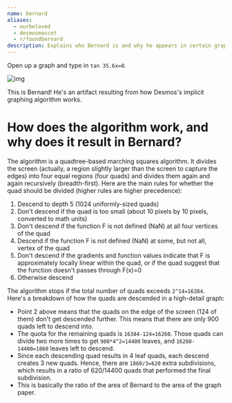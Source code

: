 ```yaml
---
name: bernard
aliases:
  - ourbeloved
  - desmosmascot
  - r/foundbernard
description: Explains who Bernard is and why he appears in certain graphs!
---
```

Open up a graph and type in `tan 35.6x=0`.

![img](7s2h831mdnze1)

This is Bernard! He's an artifact resulting from how Desmos's implicit graphing algorithm works.
# How does the algorithm work, and why does it result in Bernard?

The algorithm is a quadtree-based marching squares algorithm. It divides the screen (actually, a region slightly larger than the screen to capture the edges) into four equal regions (four quads) and divides them again and again recursively (breadth-first). Here are the main rules for whether the quad should be divided (higher rules are higher precedence):
1. Descend to depth 5 (1024 uniformly-sized quads)
2. Don't descend if the quad is too small (about 10 pixels by 10 pixels, converted to math units)
3. Don't descend if the function F is not defined (NaN) at all four vertices of the quad
4. Descend if the function F is not defined (NaN) at some, but not all, vertex of the quad
5. Don't descend if the gradients and function values indicate that F is approximately locally linear within the quad, or if the quad suggest that the function doesn't passes through F(x)=0
6. Otherwise descend

The algorithm stops if the total number of quads exceeds `2^14=16384`. Here's a breakdown of how the quads are descended in a high-detail graph:
- Point 2 above means that the quads on the edge of the screen (124 of them) don't get descended further. This means that there are only 900 quads left to descend into.
- The quota for the remaining quads is `16384-124=16260`. Those quads can divide two more times to get `900*4^2=14400` leaves, and `16260-14400=1860` leaves left to descend.
- Since each descending quad results in 4 leaf quads, each descend creates 3 new quads. Hence, there are `1860/3=620` extra subdivisions, which results in a ratio of 620/14400 quads that performed the final subdivision. 
- This is basically the ratio of the area of Bernard to the area of the graph paper.
